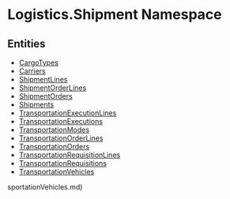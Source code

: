 ﻿---
uid: Logistics.Shipment
---
# Logistics.Shipment Namespace

## Entities
- [CargoTypes](Logistics.Shipment.CargoTypes.md)  
- [Carriers](Logistics.Shipment.Carriers.md)  
- [ShipmentLines](Logistics.Shipment.ShipmentLines.md)  
- [ShipmentOrderLines](Logistics.Shipment.ShipmentOrderLines.md)  
- [ShipmentOrders](Logistics.Shipment.ShipmentOrders.md)  
- [Shipments](Logistics.Shipment.Shipments.md)  
- [TransportationExecutionLines](Logistics.Shipment.TransportationExecutionLines.md)  
- [TransportationExecutions](Logistics.Shipment.TransportationExecutions.md)  
- [TransportationModes](Logistics.Shipment.TransportationModes.md)  
- [TransportationOrderLines](Logistics.Shipment.TransportationOrderLines.md)  
- [TransportationOrders](Logistics.Shipment.TransportationOrders.md)  
- [TransportationRequisitionLines](Logistics.Shipment.TransportationRequisitionLines.md)  
- [TransportationRequisitions](Logistics.Shipment.TransportationRequisitions.md)  
- [TransportationVehicles](Logistics.Shipment.TransportationVehicles.md)  

sportationVehicles.md)  

